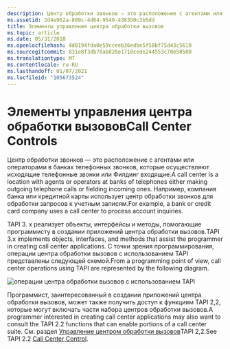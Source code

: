 ```yaml
---
description: Центр обработки звонков — это расположение с агентами или операторами в банках телефонных звонков, которые осуществляют исходящие телефонные звонки или Филдинг входящие. Например, компания банка или кредитной карты использует центр обработки звонков для обработки запросов к учетным записям.
ms.assetid: 2d4e962a-809c-4d64-9549-4383b0c3b5dd
title: Элементы управления центра обработки вызовов
ms.topic: article
ms.date: 05/31/2018
ms.openlocfilehash: 4d8194fda0e59cceeb36edbe5f58bf75d43c5610
ms.sourcegitcommit: 831e8f3db78ab820e1710cede244553c70e50500
ms.translationtype: MT
ms.contentlocale: ru-RU
ms.lasthandoff: 01/07/2021
ms.locfileid: "105673524"
---
```

# <a name="call-center-controls"></a><span data-ttu-id="9d405-104">Элементы управления центра обработки вызовов</span><span class="sxs-lookup"><span data-stu-id="9d405-104">Call Center Controls</span></span>

<span data-ttu-id="9d405-105">Центр обработки звонков — это расположение с агентами или операторами в банках телефонных звонков, которые осуществляют исходящие телефонные звонки или Филдинг входящие.</span><span class="sxs-lookup"><span data-stu-id="9d405-105">A call center is a location with agents or operators at banks of telephones either making outgoing telephone calls or fielding incoming ones.</span></span> <span data-ttu-id="9d405-106">Например, компания банка или кредитной карты использует центр обработки звонков для обработки запросов к учетным записям.</span><span class="sxs-lookup"><span data-stu-id="9d405-106">For example, a bank or credit card company uses a call center to process account inquiries.</span></span>

<span data-ttu-id="9d405-107">TAPI 3. x реализует объекты, интерфейсы и методы, помогающие программисту в создании приложений центра обработки вызовов.</span><span class="sxs-lookup"><span data-stu-id="9d405-107">TAPI 3.x implements objects, interfaces, and methods that assist the programmer in creating call center applications.</span></span> <span data-ttu-id="9d405-108">С точки зрения программирования, операции центра обработки вызовов с использованием TAPI представлены следующей схемой.</span><span class="sxs-lookup"><span data-stu-id="9d405-108">From a programming point of view, call center operations using TAPI are represented by the following diagram.</span></span>

![операции центра обработки вызовов с использованием TAPI](images/callcent.png)

<span data-ttu-id="9d405-110">Программист, заинтересованный в создании приложений центра обработки вызовов, может также получить доступ к функциям TAPI 2,2, которые могут включать части набора центров обработки вызовов.</span><span class="sxs-lookup"><span data-stu-id="9d405-110">A programmer interested in creating call center applications may also want to consult the TAPI 2.2 functions that can enable portions of a call center suite.</span></span> <span data-ttu-id="9d405-111">См. раздел [Управление центром обработки вызовов](./call-center-control.md)TAPI 2,2.</span><span class="sxs-lookup"><span data-stu-id="9d405-111">See TAPI 2.2 [Call Center Control](./call-center-control.md).</span></span>

 

 
